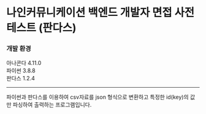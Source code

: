 # 나인커뮤니케이션 백엔드 개발자 면접 사전 테스트 (판다스)

<h3>개발 환경</h3>
아나콘다 4.11.0 </br>
파이썬 3.8.8 </br>
판다스 1.2.4 </br>
<hr/>
파이썬과 판다스를 이용하여 csv자료를 json 형식으로 변환하고 특정한 id(key)의 값만 파싱하여 출력하는 프로그램입니다.
